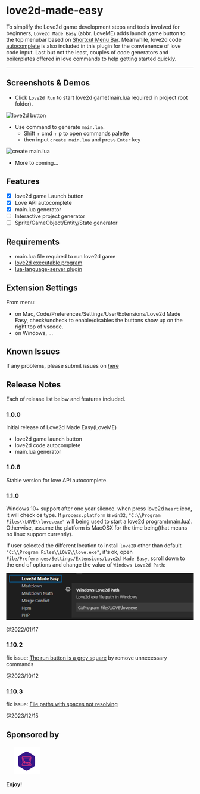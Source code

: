 # love2d-made-easy

To simplify the Love2d game development steps and tools involved for beginners, `Love2d Made Easy` (abbr. LoveME) adds launch game button to the top menubar based on [Shortcut Menu Bar](https://marketplace.visualstudio.com/items?itemName=jerrygoyal.shortcut-menu-bar). Meanwhile, love2d code [autocomplete](https://marketplace.visualstudio.com/items?itemName=bschulte.love) is also included in this plugin for the convienence of love code input. Last but not the least, couples of code generators and boilerplates offered in love commands to help getting started quickly.

---

## Screenshots & Demos

- Click `Love2d Run` to start love2d game(main.lua required in project root folder).

![love2d button](./screenshots/love2dbtn.png)

- Use command to generate `main.lua`.
  - Shift + cmd + p to open commands palette
  - then input `create main.lua` and press `Enter` key

![create main.lua](./screenshots/love2dmainlua.gif)

- More to coming...

## Features

- [x] love2d game Launch button
- [x] Love API autocomplete
- [x] main.lua generator
- [ ] Interactive project generator
- [ ] Sprite/GameObject/Entity/State generator

## Requirements

- main.lua file required to run love2d game
- [love2d executable program](https://love2d.org/)
- [lua-language-server plugin](https://marketplace.visualstudio.com/items?itemName=sumneko.lua)

## Extension Settings

From menu:

- on Mac, Code/Preferences/Settings/User/Extensions/Love2d Made Easy, check/uncheck to enable/disables the buttons show up on the right top of vscode.
- on Windows, ...

## Known Issues

If any problems, please submit issues on [here](https://github.com/lwz7512/love2d-made-easy/issues)

## Release Notes

Each of release list below and features included.

### 1.0.0

Initial release of Love2d Made Easy(LoveME)

- love2d game launch button
- love2d code autocomplete
- main.lua generator

### 1.0.8

Stable version for love API autocomplete.

### 1.1.0

Windows 10+ support after one year silence. when press love2d `heart` icon, it will check os type.
If `process.platform` is `win32`, `"C:\\Program Files\\LOVE\\love.exe"` will being used to start a love2d program(main.lua). Otherwise, assume the platform is MacOSX for the time being(that means no linux support currently).

If user selected the different location to install `love2D` other than default `"C:\\Program Files\\LOVE\\love.exe"`, it's ok, open `File/Preferences/Settings/Extensions/Love2d Made Easy`, scroll down to the end of options and change the value of `Windows Love2d Path`:

![love2d.exe windows path setting](./screenshots/love2d_windows_path.png)

@2022/01/17

### 1.10.2

fix issue: [The run button is a grey square](https://github.com/lwz7512/love2d-made-easy/issues/10) by remove unnecessary commands

@2023/10/12

### 1.10.3

fix issue: [File paths with spaces not resolving](https://github.com/lwz7512/love2d-made-easy/issues/5)

@2023/12/15




## Sponsored by

  <a href="https://github.com/lwz7512" target="_blank" style="display:block;margin:20px;width:72px;height:72px">
    <img src="images/letspy_logo_120.png"/>
  </a>

**Enjoy!**
